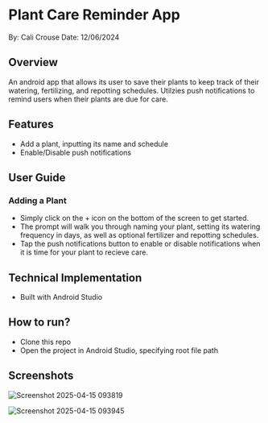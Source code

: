 # Plant Care Reminder App

By: Cali Crouse
Date: 12/06/2024

## Overview
An android app that allows its user to save their plants to keep track of their watering, fertilizing, and repotting schedules. Utilzies push notifications to remind users when their plants are due for care.

## Features
- Add a plant, inputting its name and schedule
- Enable/Disable push notifications

## User Guide

### Adding a Plant
- Simply click on the + icon on the bottom of the screen to get started.
- The prompt will walk you through naming your plant, setting its watering frequency in days, as well as optional fertilizer and repotting schedules.
- Tap the push notifications button to enable or disable notifications when it is time for your plant to recieve care.

## Technical Implementation
- Built with Android Studio

## How to run?
- Clone this repo
- Open the project in Android Studio, specifying root file path

## Screenshots
![Screenshot 2025-04-15 093819](https://github.com/user-attachments/assets/c0dbc2fa-856c-4c36-8e00-0585f311a1f3)

![Screenshot 2025-04-15 093945](https://github.com/user-attachments/assets/2c334563-2533-4d2e-a142-b62ce4db27ef)
